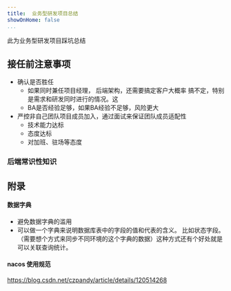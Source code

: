 ```yaml
---
title:  业务型研发项目总结
showOnHome: false
...
```


此为业务型研发项目踩坑总结


## 接任前注意事项

-  确认是否胜任
	-  如果同时兼任项目经理， 后端架构，还需要搞定客户大概率 搞不定，特别是需求和研发同时进行的情况。这
	-  BA是否经验足够，如果BA经验不足够，风险更大
- 严控非自己团队项目成员加入，通过面试来保证团队成员适配性
	- 技术能力达标
	- 态度达标
	- 对加班、驻场等态度






### 后端常识性知识







## 附录

#### 数据字典
 - 避免数据字典的滥用
 - 可以做一个字典来说明数据库表中的字段的值和代表的含义。 比如状态字段。 （需要想个方式来同步不同环境的这个字典的数据）这种方式还有个好处就是可以关联查询统计。


#### nacos 使用规范
https://blog.csdn.net/czpandy/article/details/120514268